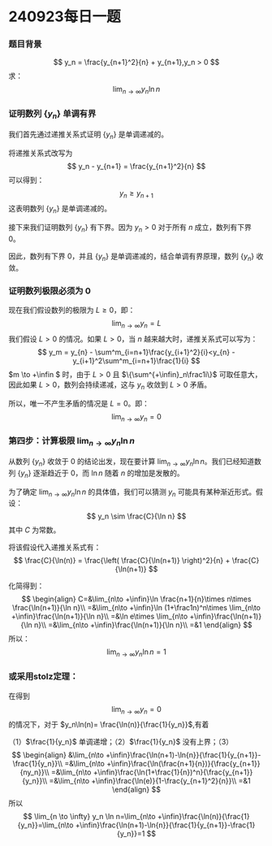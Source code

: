 # 240923每日一题

### 题目背景

$$
y_n = \frac{y_{n+1}^2}{n} + y_{n+1},y_n > 0
$$
求：
$$
\lim_{n \to \infty} y_n \ln n
$$
### 证明数列 $\{y_n\}$ 单调有界

我们首先通过递推关系式证明 $\{y_n\}$ 是单调递减的。

将递推关系式改写为
$$
y_n - y_{n+1} = \frac{y_{n+1}^2}{n}
$$
可以得到：
$$
y_n \geq y_{n+1}
$$
这表明数列 $\{y_n\}$ 是单调递减的。

接下来我们证明数列 $\{y_n\}$ 有下界。因为 $y_n > 0$ 对于所有 $n$ 成立，数列有下界 0。

因此，数列有下界 $0$，并且 $\{y_n\}$ 是单调递减的，结合单调有界原理，数列 $\{y_n\}$ 收敛。

### 证明数列极限必须为 0

现在我们假设数列的极限为 $L \geq 0$，即：
$$
\lim_{n \to \infty} y_n = L
$$
我们假设 $L > 0$ 的情况。如果 $L > 0$，当 $n$ 越来越大时，递推关系式可以写为：
$$
y_m = y_{n} - \sum^m_{i=n+1}\frac{y_{i+1}^2}{i}<y_{n} - y_{i+1}^2\sum^m_{i=n+1}\frac{1}{i}
$$
$m \to +\infin $ 时，由于 $L > 0$ 且 $\{\sum^{+\infin}_n\frac1i\}$ 可取任意大，因此如果 $L > 0$，数列会持续递减，这与 $y_n$ 收敛到 $L > 0$ 矛盾。

所以，唯一不产生矛盾的情况是 $L = 0$。即：
$$
\lim_{n \to \infty} y_n = 0
$$

### 第四步：计算极限 $\lim_{n \to \infty} y_n \ln n$

从数列 $\{y_n\}$ 收敛于 0 的结论出发，现在要计算 $\lim_{n \to \infty} y_n \ln n$。我们已经知道数列 $\{y_n\}$ 逐渐趋近于 0，而 $\ln n$ 随着 $n$ 的增加是发散的。

为了确定 $\lim_{n \to \infty} y_n \ln n$ 的具体值，我们可以猜测 $y_n$ 可能具有某种渐近形式。假设：
$$
y_n \sim \frac{C}{\ln n}
$$
其中 $C$ 为常数。

将该假设代入递推关系式有：
$$
\frac{C}{\ln(n)} = \frac{\left( \frac{C}{\ln(n+1)} \right)^2}{n} + \frac{C}{\ln(n+1)}
$$

化简得到：
$$
\begin{align}
C=&\lim_{n\to +\infin}\ln \frac{n+1}{n}\times n\times \frac{\ln(n+1)}{\ln n}\\
=&\lim_{n\to +\infin}\ln (1+\frac1n)^n\times \lim_{n\to +\infin}\frac{\ln(n+1)}{\ln n}\\
=&\ln e\times \lim_{n\to +\infin}\frac{\ln(n+1)}{\ln n}\\
=&\lim_{n\to +\infin}\frac{\ln(n+1)}{\ln n}\\
=&1
\end{align}
$$
所以：
$$
\lim_{n \to \infty} y_n \ln n = 1
$$


### 或采用stolz定理：

在得到
$$
\lim_{n \to \infty} y_n = 0
$$
的情况下，对于 $y_n\ln(n)= \frac{\ln(n)}{\frac{1}{y_n}}$,有着

（1）$\frac{1}{y_n}$ 单调递增；（2）$\frac{1}{y_n}$ 没有上界；（3）
$$
\begin{align}
&\lim_{n\to +\infin}\frac{\ln(n+1)-\ln{n}}{\frac{1}{y_{n+1}}-\frac{1}{y_n}}\\
=&\lim_{n\to +\infin}\frac{\ln(\frac{n+1}{n})}{\frac{y_{n+1}}{ny_n}}\\
=&\lim_{n\to +\infin}\frac{\ln(1+\frac{1}{n})^n}{\frac{y_{n+1}}{y_n}}\\
=&\lim_{n\to +\infin}\frac{\ln(e)}{1-\frac{y_{n+1}^2}{n}}\\
=&1
\end{align}
$$
所以
$$
\lim_{n \to \infty} y_n \ln n=\lim_{n\to +\infin}\frac{\ln(n)}{\frac{1}{y_n}}=\lim_{n\to +\infin}\frac{\ln(n+1)-\ln{n}}{\frac{1}{y_{n+1}}-\frac{1}{y_n}}=1
$$
